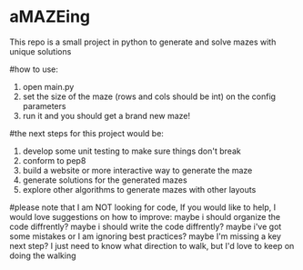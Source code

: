 # aMAZEing
This repo is a small project in python to generate and solve mazes with unique solutions

#how to use:
1) open main.py
2) set the size of the maze (rows and cols should be int) on the config parameters
3) run it and you should get a brand new maze!

#the next steps for this project would be:
1) develop some unit testing to make sure things don't break
2) conform to pep8
3) build a website or more interactive way to generate the maze
4) generate solutions for the generated mazes
5) explore other algorithms to generate mazes with other layouts

#please note that I am NOT looking for code, If you would like to help, I would love suggestions on how to improve:
    maybe i should organize the code diffrently?
    maybe i should write the code diffrently?
    maybe i've got some mistakes or I am ignoring best practices?
    maybe I'm missing a key next step?
    I just need to know what direction to walk, but I'd love to keep on doing the walking

